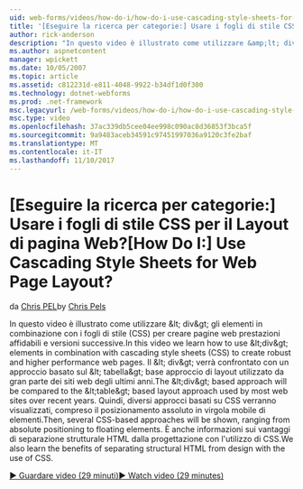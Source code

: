 ```yaml
---
uid: web-forms/videos/how-do-i/how-do-i-use-cascading-style-sheets-for-web-page-layout
title: '[Eseguire la ricerca per categorie:] Usare i fogli di stile CSS per il Layout di pagina Web? | Microsoft Docs'
author: rick-anderson
description: "In questo video è illustrato come utilizzare &amp;lt; div&amp;gt; gli elementi in combinazione con i fogli di stile (CSS) per creare affidabile e versioni successive delle prestazioni web p..."
ms.author: aspnetcontent
manager: wpickett
ms.date: 10/05/2007
ms.topic: article
ms.assetid: c812231d-e811-4048-9922-b34df1d0f300
ms.technology: dotnet-webforms
ms.prod: .net-framework
msc.legacyurl: /web-forms/videos/how-do-i/how-do-i-use-cascading-style-sheets-for-web-page-layout
msc.type: video
ms.openlocfilehash: 37ac339db5cee04ee998c090ac8d36853f3bca5f
ms.sourcegitcommit: 9a9483aceb34591c97451997036a9120c3fe2baf
ms.translationtype: MT
ms.contentlocale: it-IT
ms.lasthandoff: 11/10/2017
---
```

<a name="how-do-i-use-cascading-style-sheets-for-web-page-layout"></a><span data-ttu-id="f7aed-104">[Eseguire la ricerca per categorie:] Usare i fogli di stile CSS per il Layout di pagina Web?</span><span class="sxs-lookup"><span data-stu-id="f7aed-104">[How Do I:] Use Cascading Style Sheets for Web Page Layout?</span></span>
====================
<span data-ttu-id="f7aed-105">da [Chris PEL](https://twitter.com/chrispels)</span><span class="sxs-lookup"><span data-stu-id="f7aed-105">by [Chris Pels](https://twitter.com/chrispels)</span></span>

<span data-ttu-id="f7aed-106">In questo video è illustrato come utilizzare &amp;lt; div&amp;gt; gli elementi in combinazione con i fogli di stile (CSS) per creare pagine web prestazioni affidabili e versioni successive.</span><span class="sxs-lookup"><span data-stu-id="f7aed-106">In this video we learn how to use &amp;lt;div&amp;gt; elements in combination with cascading style sheets (CSS) to create robust and higher performance web pages.</span></span> <span data-ttu-id="f7aed-107">Il &amp;lt; div&amp;gt; verrà confrontato con un approccio basato sul &amp;lt; tabella&amp;gt; base approccio di layout utilizzato da gran parte dei siti web degli ultimi anni.</span><span class="sxs-lookup"><span data-stu-id="f7aed-107">The &amp;lt;div&amp;gt; based approach will be compared to the &amp;lt;table&amp;gt; based layout approach used by most web sites over recent years.</span></span> <span data-ttu-id="f7aed-108">Quindi, diversi approcci basati su CSS verranno visualizzati, compreso il posizionamento assoluto in virgola mobile di elementi.</span><span class="sxs-lookup"><span data-stu-id="f7aed-108">Then, several CSS-based approaches will be shown, ranging from absolute positioning to floating elements.</span></span> <span data-ttu-id="f7aed-109">È anche informazioni sui vantaggi di separazione strutturale HTML dalla progettazione con l'utilizzo di CSS.</span><span class="sxs-lookup"><span data-stu-id="f7aed-109">We also learn the benefits of separating structural HTML from design with the use of CSS.</span></span>

[<span data-ttu-id="f7aed-110">&#9654; Guardare video (29 minuti)</span><span class="sxs-lookup"><span data-stu-id="f7aed-110">&#9654; Watch video (29 minutes)</span></span>](https://channel9.msdn.com/Blogs/ASP-NET-Site-Videos/how-do-i-use-cascading-style-sheets-for-web-page-layout)
